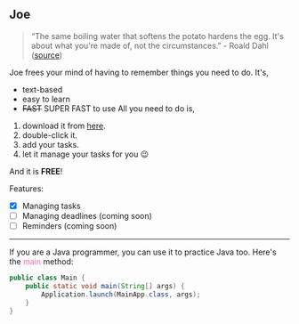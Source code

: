 ## Joe
> “The same boiling water that softens the potato hardens the egg. It's about what you're made of, not the circumstances.” - Roald Dahl ([source](https://www.goodreads.com/quotes/11675966-the-same-boiling-water-that-softens-the-potato-hardens-the))

Joe frees your mind of having to remember things you need to do. It's,
- text-based
- easy to learn
- ~~FAST~~ SUPER FAST to use
All you need to do is,
1. download it from [here](https://github.com/Ansel-Ch/ip/releases/tag/A-Jar).
2. double-click it.
3. add your tasks.
4. let it manage your tasks for you 😉

And it is **FREE**!

Features:

- [X] Managing tasks
- [ ] Managing deadlines (coming soon)
- [ ] Reminders (coming soon)
___
If you are a Java programmer, you can use it to practice Java too. Here's the <span style="color:#ff69b4;">main</span> method:
```java
public class Main {
    public static void main(String[] args) {
        Application.launch(MainApp.class, args);
    }
}
